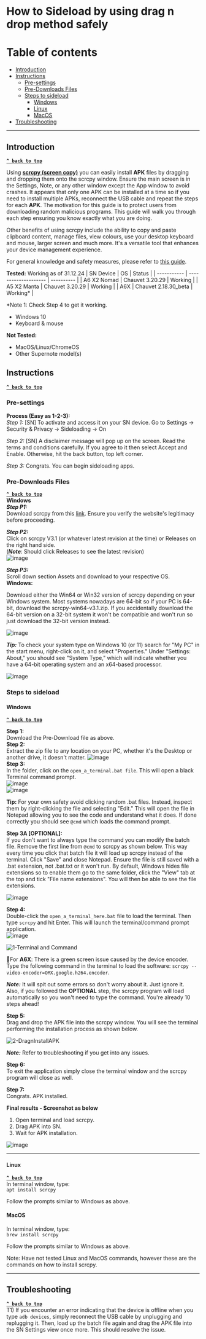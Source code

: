 # How to Sideload by using drag n drop method safely

# Table of contents
- [Introduction](#introduction)
- [Instructions](#instructions)
    - [Pre-settings](#pre-settings)
    - [Pre-Downloads Files](#pre-downloads-files)
    - [Steps to sideload](#steps-to-sideload)
        - [Windows](#windows)
        - [Linux](#linux)
        - [MacOS](#macos)
- [Troubleshooting](#troubleshooting)

---

## Introduction
[**`^ back to top`**](#table-of-contents) <br>

Using [**scrcpy (screen copy)**](https://github.com/Genymobile/scrcpy) you can easily install **APK** files by dragging and dropping them onto the scrcpy window. Ensure the main screen is in the Settings, Note, or any other window except the App window to avoid crashes. It appears that only one APK can be installed at a time so if you need to install multiple APKs, reconnect the USB cable and repeat the steps for each **APK**. The motivation for this guide is to protect users from downloading random malicious programs. This guide will walk you through each step ensuring you know exactly what you are doing. <br>

Other benefits of using scrcpy include the ability to copy and paste clipboard content, manage files, view colours, use your desktop keyboard and mouse, larger screen and much more. It's a versatile tool that enhances your device management experience.

For general knowledge and safety measures, please refer to [this guide](https://github.com/dwongdev/sugoi-supernote/blob/main/Guides/how%20to%20sideload%20supernote.md). <br>

**Tested:** Working as of 31.12.24
| SN Device   | OS                   | Status     |
| ----------- | -------------------- | ---------- |
| A6 X2 Nomad | Chauvet 3.20.29      | Working    |
| A5 X2 Manta | Chauvet 3.20.29      | Working    |
| A6X         | Chauvet 2.18.30_beta | Working*   |

*Note 1: Check Step 4 to get it working. <br>

* Windows 10
* Keyboard & mouse

**Not Tested:**
* MacOS/Linux/ChromeOS
* Other Supernote model(s)

## Instructions
[**`^ back to top`**](#table-of-contents) <br>  

### Pre-settings
**Process (Easy as 1-2-3):** <br>
*Step 1:*
[SN] To activate and access it on your SN device. Go to Settings -> Security & Privacy -> Sideloading -> On

*Step 2:*
[SN] A disclaimer message will pop up on the screen. Read the terms and conditions carefully. 
If you agree to it then select Accept and Enable. Otherwise, hit the back button, top left corner.

*Step 3:*
Congrats. You can begin sideloading apps.

### **Pre-Downloads Files**
[**`^ back to top`**](#table-of-contents) <br>
**Windows** <br>
***Step P1:*** <br>
Download scrcpy from this [link](https://github.com/Genymobile/scrcpy). Ensure you verify the website's legitimacy before proceeding.

***Step P2:*** <br>
Click on scrcpy V3.1 (or whatever latest revision at the time) or Releases on the right hand side. <br>
(***Note***: Should click Releases to see the latest revision) <br>
![image](https://github.com/user-attachments/assets/526785a7-2821-4c66-98b6-7db80bdadaae)

***Step P3:*** <br>
Scroll down section Assets and download to your respective OS. <br>
**Windows:** <br>

Download either the Win64 or Win32 version of scrcpy depending on your Windows system. Most systems nowadays are 64-bit so if your PC is 64-bit, download the scrcpy-win64-v3.1.zip. If you accidentally download the 64-bit version on a 32-bit system it won't be compatible and won't run so just download the 32-bit version instead. <br>

![image](https://github.com/user-attachments/assets/9a037bf6-8fdf-4a65-be4f-a46f580a1ee6)<br>

***Tip:*** To check your system type on Windows 10 (or 11) search for "My PC" in the start menu, right-click on it, and select "Properties." Under "Settings: About," you should see "System Type," which will indicate whether you have a 64-bit operating system and an x64-based processor. <br>

![image](https://github.com/user-attachments/assets/9287578d-c739-45d7-9b13-f56f8dcee525)<br>

### Steps to sideload
#### Windows
[**`^ back to top`**](#table-of-contents) <br>

**Step 1:** <br>
Download the Pre-Download file as above. <br>
**Step 2:** <br>
Extract the zip file to any location on your PC, whether it's the Desktop or another drive, it doesn't matter.
![image](https://github.com/user-attachments/assets/8d8a9f7b-8e21-43a9-8a40-6077ec9337ce) <br>
**Step 3:** <br>
In the folder, click on the `open_a_terminal.bat file`. This will open a black Terminal command prompt. <br>
![image](https://github.com/user-attachments/assets/b3051cc8-1f69-48a6-9a43-0d7c712fc17c) <br>
![image](https://github.com/user-attachments/assets/cb0f6d15-dbed-4375-ad19-5c15c22166be) <br>

**Tip:** For your own safety avoid clicking random .bat files. Instead, inspect them by right-clicking the file and selecting "Edit." This will open the file in Notepad allowing you to see the code and understand what it does. If done correctly you should see `@cmd` which loads the command prompt.

**Step 3A [OPTIONAL]:** <br>
If you don't want to always type the command you can modify the batch file. Remove the first line from `@cmd` to scrcpy as shown below. This way every time you click that batch file it will load up scrcpy instead of the terminal. Click "Save" and close Notepad. Ensure the file is still saved with a .bat extension, not .bat.txt or it won't run. By default, Windows hides file extensions so to enable them go to the same folder, click the "View" tab at the top and tick "File name extensions". You will then be able to see the file extensions.

![image](https://github.com/user-attachments/assets/7eee9418-070a-45ce-aadb-caa5be5ef74c) <br>

**Step 4:** <br>
Double-click the `open_a_terminal_here.bat` file to load the terminal. Then type `scrcpy` and hit Enter. This will launch the terminal/command prompt application. <br>
![image](https://github.com/user-attachments/assets/e869b979-d380-46ec-82e2-58d16a137c56) <br>

![1-Terminal and Command](https://github.com/user-attachments/assets/fed2d789-873f-4c3e-9a7c-607912720559) <br>

🛑For **A6X**: There is a green screen issue caused by the device encoder. <br>
Type the following command in the terminal to load the software: `scrcpy --video-encoder=OMX.google.h264.encoder`. <br>

***Note:*** 
It will spit out some errors so don't worry about it. Just ignore it.<br>
Also, if you followed the **OPTIONAL** step, the scrcpy program will load automatically so you won't need to type the command. You're already 10 steps ahead! <br>

**Step 5:** <br>
Drag and drop the APK file into the scrcpy window. You will see the terminal performing the installation process as shown below. <br>

![2-DragnInstallAPK](https://github.com/user-attachments/assets/720f66d7-0831-4016-9423-76c1d9be4927) <br>

***Note:*** Refer to troubleshooting if you get into any issues.

**Step 6:** <br>
To exit the application simply close the terminal window and the scrcpy program will close as well. <br>

**Step 7:** <br>
Congrats. APK installed.

**Final results - Screenshot as below** <br>
1) Open terminal and load scrcpy.
2) Drag APK into SN.
3) Wait for APK installation.

![image](https://github.com/user-attachments/assets/d4a5d069-f706-4cbf-8705-4caa2bd7dbc0)



---

#### Linux
[**`^ back to top`**](#table-of-contents) <br>
In terminal window, type: <br>
`apt install scrcpy` <br>

Follow the prompts similar to Windows as above.<br>

#### MacOS
In terminal window, type: <br>
`brew install scrcpy` <br>

Follow the prompts similar to Windows as above.<br>

Note: Have not tested Linux and MacOS commands, however these are the commands on how to install scrcpy. <br>

---

## Troubleshooting
[**`^ back to top`**](#table-of-contents) <br>
T1) If you encounter an error indicating that the device is offline when you type `adb devices`, simply reconnect the USB cable by unplugging and replugging it. Then, load up the batch file again and drag the APK file into the SN Settings view once more. This should resolve the issue.












